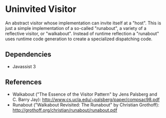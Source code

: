 Uninvited Visitor
===

An abstract visitor whose implementation can invite itself at a "host".
This is just a simple implementation of a so-called "runabout", a variety of a reflective visitor, or "walkabout".
Instead of runtime reflection a "runabout" uses runtime code generation to create a specialized dispatching code.


Dependencies
---

* Javassist 3


References
---

* Walkabout ("The Essence of the Visitor Pattern" by Jens Palsberg and C. Barry Jay): http://www.cs.ucla.edu/~palsberg/paper/compsac98.pdf
* Runabout ("Walkabout Revisited: The Runabout" by Christian Grothoff): http://grothoff.org/christian/runabout/runabout.pdf

